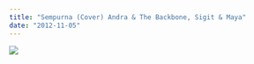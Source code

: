 ```yaml
---
title: "Sempurna (Cover) Andra & The Backbone, Sigit & Maya"
date: "2012-11-05"
---
```


[![](https://img.youtube.com/vi/MY1ltp96aIY/0.jpg)](https://www.youtube.com/watch?v=MY1ltp96aIY "")
